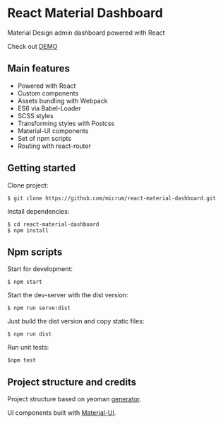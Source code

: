 # React Material Dashboard

Material Design admin dashboard powered with React

Check out [DEMO](http://micrum.github.io/react-material-dashboard)

## Main features

* Powered with React
* Custom components
* Assets bundling with Webpack
* ES6 via Babel-Loader
* SCSS styles
* Transforming styles with Postcss
* Material-UI components
* Set of npm scripts
* Routing with react-router

## Getting started

Clone project:

    $ git clone https://github.com/micrum/react-material-dashboard.git
    
Install dependencies:
    
    $ cd react-material-dashboard
    $ npm install
    
## Npm scripts

Start for development:
    
    $ npm start

Start the dev-server with the dist version:

    $ npm run serve:dist

Just build the dist version and copy static files:
    
    $ npm run dist

Run unit tests:

    $npm test

## Project structure and credits

Project structure based on yeoman [generator](https://github.com/newtriks/generator-react-webpack).

UI components built with [Material-UI](https://github.com/callemall/material-ui).
